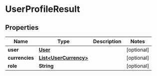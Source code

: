 

# UserProfileResult


## Properties

| Name | Type | Description | Notes |
|------------ | ------------- | ------------- | -------------|
|**user** | [**User**](User.md) |  |  [optional] |
|**currencies** | [**List&lt;UserCurrency&gt;**](UserCurrency.md) |  |  [optional] |
|**role** | **String** |  |  [optional] |



